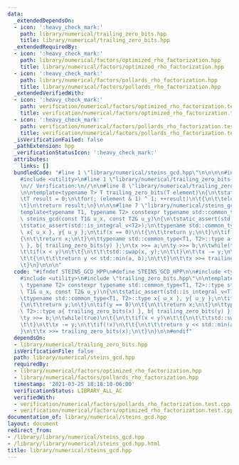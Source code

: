 ```yaml
---
data:
  _extendedDependsOn:
  - icon: ':heavy_check_mark:'
    path: library/numerical/trailing_zero_bits.hpp
    title: library/numerical/trailing_zero_bits.hpp
  _extendedRequiredBy:
  - icon: ':heavy_check_mark:'
    path: library/numerical/factors/optimized_rho_factorization.hpp
    title: library/numerical/factors/optimized_rho_factorization.hpp
  - icon: ':heavy_check_mark:'
    path: library/numerical/factors/pollards_rho_factorization.hpp
    title: library/numerical/factors/pollards_rho_factorization.hpp
  _extendedVerifiedWith:
  - icon: ':heavy_check_mark:'
    path: verification/numerical/factors/optimized_rho_factorization.test.cpp
    title: verification/numerical/factors/optimized_rho_factorization.test.cpp
  - icon: ':heavy_check_mark:'
    path: verification/numerical/factors/pollards_rho_factorization.test.cpp
    title: verification/numerical/factors/pollards_rho_factorization.test.cpp
  _isVerificationFailed: false
  _pathExtension: hpp
  _verificationStatusIcon: ':heavy_check_mark:'
  attributes:
    links: []
  bundledCode: "#line 1 \"library/numerical/steins_gcd.hpp\"\n\n\n\n#include <type_traits>\n\
    #include <utility>\n#line 1 \"library/numerical/trailing_zero_bits.hpp\"\n\n\n\
    \n// Verification:\n//\n\n#line 8 \"library/numerical/trailing_zero_bits.hpp\"\
    \n\ntemplate<typename T> T trailing_zero_bits(T element)\n{\n\tstatic_assert(std::is_integral_v<T>);\n\
    \tT result = 0;\n\tfor(; (element & 1) ^ 1; ++result)\n\t{\n\t\telement >>= 1;\n\
    \t}\n\treturn result;\n}\n\n\n#line 7 \"library/numerical/steins_gcd.hpp\"\n\n\
    template<typename T1, typename T2> constexpr typename std::common_type<T1, T2>::type\
    \ steins_gcd(const T1& u_x, const T2& u_y)\n{\n\tstatic_assert(std::is_integral_v<T1>);\n\
    \tstatic_assert(std::is_integral_v<T2>);\n\ttypename std::common_type<T1, T2>::type\
    \ x{ u_x }, y{ u_y };\n\tif(x == 0)\n\t{\n\t\treturn y;\n\t}\n\tif(y == 0)\n\t\
    {\n\t\treturn x;\n\t}\n\ttypename std::common_type<T1, T2>::type a{ trailing_zero_bits(x)\
    \ }, b{ trailing_zero_bits(y) };\n\tx >>= a;\n\ty >>= b;\n\twhile(true)\n\t{\n\
    \t\tif(x < y)\n\t\t{\n\t\t\tstd::swap(x, y);\n\t\t}\n\t\tx -= y;\n\t\tif(!x)\n\
    \t\t{\n\t\t\treturn y << std::min(a, b);\n\t\t}\n\t\tx >>= trailing_zero_bits(x);\n\
    \t}\n}\n\n\n"
  code: "#ifndef STEINS_GCD_HPP\n#define STEINS_GCD_HPP\n\n#include <type_traits>\n\
    #include <utility>\n#include \"trailing_zero_bits.hpp\"\n\ntemplate<typename T1,\
    \ typename T2> constexpr typename std::common_type<T1, T2>::type steins_gcd(const\
    \ T1& u_x, const T2& u_y)\n{\n\tstatic_assert(std::is_integral_v<T1>);\n\tstatic_assert(std::is_integral_v<T2>);\n\
    \ttypename std::common_type<T1, T2>::type x{ u_x }, y{ u_y };\n\tif(x == 0)\n\t\
    {\n\t\treturn y;\n\t}\n\tif(y == 0)\n\t{\n\t\treturn x;\n\t}\n\ttypename std::common_type<T1,\
    \ T2>::type a{ trailing_zero_bits(x) }, b{ trailing_zero_bits(y) };\n\tx >>= a;\n\
    \ty >>= b;\n\twhile(true)\n\t{\n\t\tif(x < y)\n\t\t{\n\t\t\tstd::swap(x, y);\n\
    \t\t}\n\t\tx -= y;\n\t\tif(!x)\n\t\t{\n\t\t\treturn y << std::min(a, b);\n\t\t\
    }\n\t\tx >>= trailing_zero_bits(x);\n\t}\n}\n\n#endif"
  dependsOn:
  - library/numerical/trailing_zero_bits.hpp
  isVerificationFile: false
  path: library/numerical/steins_gcd.hpp
  requiredBy:
  - library/numerical/factors/optimized_rho_factorization.hpp
  - library/numerical/factors/pollards_rho_factorization.hpp
  timestamp: '2021-03-25 18:18:10-06:00'
  verificationStatus: LIBRARY_ALL_AC
  verifiedWith:
  - verification/numerical/factors/pollards_rho_factorization.test.cpp
  - verification/numerical/factors/optimized_rho_factorization.test.cpp
documentation_of: library/numerical/steins_gcd.hpp
layout: document
redirect_from:
- /library/library/numerical/steins_gcd.hpp
- /library/library/numerical/steins_gcd.hpp.html
title: library/numerical/steins_gcd.hpp
---
```

